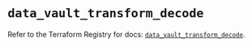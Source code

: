 # `data_vault_transform_decode`

Refer to the Terraform Registry for docs: [`data_vault_transform_decode`](https://registry.terraform.io/providers/hashicorp/vault/3.25.0/docs/data-sources/transform_decode).
